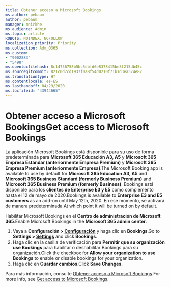 ```yaml
---
title: Obtener acceso a Microsoft Bookings
ms.author: pebaum
author: pebaum
manager: mnirkhe
ms.audience: Admin
ms.topic: article
ROBOTS: NOINDEX, NOFOLLOW
localization_priority: Priority
ms.collection: Adm_O365
ms.custom:
- "9002883"
- "5498"
ms.openlocfilehash: 8c14736758b5bc5dbfd6e8378415be3f215db45c
ms.sourcegitcommit: 821c0d7cd1937f0a8f54d0210f71b1d3ea374e82
ms.translationtype: HT
ms.contentlocale: es-ES
ms.lasthandoff: 04/29/2020
ms.locfileid: "43944665"
---
```

# <a name="get-access-to-microsoft-bookings"></a><span data-ttu-id="209ef-102">Obtener acceso a Microsoft Bookings</span><span class="sxs-lookup"><span data-stu-id="209ef-102">Get access to Microsoft Bookings</span></span>

<span data-ttu-id="209ef-103">La aplicación Microsoft Bookings está disponible para su uso de forma predeterminada para **Microsoft 365 Educación A3, A5** y **Microsoft 365 Empresa Estándar (anteriormente Empresa Premium)** y **Microsoft 365 Empresa Premium (anteriormente Empresa)**.</span><span class="sxs-lookup"><span data-stu-id="209ef-103">The Microsoft Booking app is available to use by default for **Microsoft 365 Education A3, A5** and **Microsoft 365 Business Standard (formerly Business Premium)** and **Microsoft 365 Business Premium (formerly Business)**.</span></span> <span data-ttu-id="209ef-104">Bookings está disponible para los **clientes de Enterprise E3 y E5** como complemento hasta el 12 de mayo de 2020.</span><span class="sxs-lookup"><span data-stu-id="209ef-104">Bookings is available to **Enterprise E3 and E5 customers** as an add-on until May 12th, 2020.</span></span> <span data-ttu-id="209ef-105">En ese momento, se activará de manera predeterminada.</span><span class="sxs-lookup"><span data-stu-id="209ef-105">At which point it will be turned on by default.</span></span>

<span data-ttu-id="209ef-106">Habilitar Microsoft Bookings en el **Centro de administración de Microsoft 365**.</span><span class="sxs-lookup"><span data-stu-id="209ef-106">Enable Microsoft Bookings in the **Microsoft 365 admin center**.</span></span>

1. <span data-ttu-id="209ef-107">Vaya a **Configuración > [Configuración](https://admin.microsoft.com/Adminportal/Home?source=applauncher#/Settings/Services)** y haga clic en **Bookings**.</span><span class="sxs-lookup"><span data-stu-id="209ef-107">Go to **Settings > [Settings](https://admin.microsoft.com/Adminportal/Home?source=applauncher#/Settings/Services)** and click **Bookings**.</span></span>
2. <span data-ttu-id="209ef-108">Haga clic en la casilla de verificación para **Permitir que su organización use Bookings** para habilitar o deshabilitar Bookings para su organización.</span><span class="sxs-lookup"><span data-stu-id="209ef-108">Click the checkbox for **Allow your organization to use Bookings** to enable or disable bookings for your organization.</span></span>
3. <span data-ttu-id="209ef-109">Haga clic en **Guardar cambios**.</span><span class="sxs-lookup"><span data-stu-id="209ef-109">Click **Save Changes**.</span></span>

<span data-ttu-id="209ef-110">Para más información, consulte [Obtener acceso a Microsoft Bookings](https://support.microsoft.com/es-ES/office/get-access-to-microsoft-bookings-5382dc07-aaa5-45c9-8767-502333b214ce).</span><span class="sxs-lookup"><span data-stu-id="209ef-110">For more info, see [Get access to Microsoft Bookings](https://support.microsoft.com/es-ES/office/get-access-to-microsoft-bookings-5382dc07-aaa5-45c9-8767-502333b214ce).</span></span>
